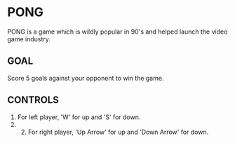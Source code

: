 # PONG
PONG is a game which is wildly popular in 90's and helped launch the video game industry.

## GOAL
Score 5 goals against your opponent to win the game.

## CONTROLS
1. For left player, 'W' for up and 'S' for down.
2. 2. For right player, 'Up Arrow' for up and 'Down Arrow' for down.

